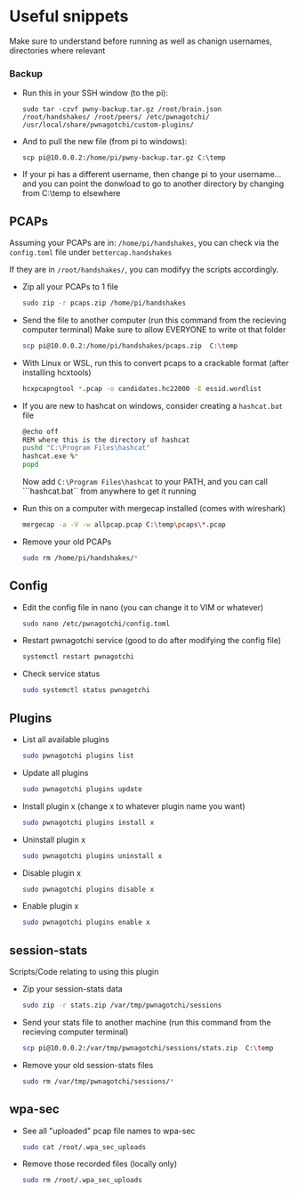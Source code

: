 # Useful snippets

Make sure to understand before running as well as chanign usernames, directories where relevant

### Backup

* Run this in your SSH window (to the pi):

    ```sudo tar -czvf pwny-backup.tar.gz /root/brain.json /root/handshakes/ /root/peers/ /etc/pwnagotchi/ /usr/local/share/pwnagotchi/custom-plugins/```

* And to pull the new file (from pi to windows):

    ```scp pi@10.0.0.2:/home/pi/pwny-backup.tar.gz C:\temp``` 

* If your pi has a different username, then change pi to your username... and you can point the donwload to go to another directory by changing from C:\temp to elsewhere


## PCAPs

Assuming your PCAPs are in: ```/home/pi/handshakes```, you can check via the ```config.toml``` file under ```bettercap.handshakes```

If they are in ```/root/handshakes/```, you can modifyy the scripts accordingly.

* Zip all your PCAPs to 1 file

    ```bash
    sudo zip -r pcaps.zip /home/pi/handshakes
    ```

* Send the file to another computer (run this command from the recieving computer terminal)
Make sure to allow EVERYONE to write ot that folder 

    ```bash
    scp pi@10.0.0.2:/home/pi/handshakes/pcaps.zip  C:\temp
    ```

* With Linux or WSL, run this to convert pcaps to a crackable format (after installing hcxtools)

    ```bash
    hcxpcapngtool *.pcap -o candidates.hc22000 -E essid.wordlist
    ```

* If you are new to hashcat on windows, consider creating a ```hashcat.bat``` file 

    ```bash
    @echo off
    REM where this is the directory of hashcat
    pushd "C:\Program Files\hashcat" 
    hashcat.exe %*
    popd
    ```

    Now add ```C:\Program Files\hashcat``` to your PATH, and you can call ```hashcat.bat`` from anywhere to get it running

* Run this on a computer with mergecap installed (comes with wireshark)

    ```bash
    mergecap -a -V -w allpcap.pcap C:\temp\pcaps\*.pcap
    ```

* Remove your old PCAPs

    ```bash
    sudo rm /home/pi/handshakes/*
    ```


## Config

* Edit the config file in nano (you can change it to VIM or whatever)

    ```bash
    sudo nano /etc/pwnagotchi/config.toml
    ```

* Restart pwnagotchi service (good to do after modifying the config file)

    ```bash
    systemctl restart pwnagotchi
    ```

* Check service status

    ```bash
    sudo systemctl status pwnagotchi
    ```

## Plugins

* List all available plugins

    ```bash
    sudo pwnagotchi plugins list
    ```
* Update all plugins

    ```bash
    sudo pwnagotchi plugins update
    ```

* Install plugin x (change x to whatever plugin name you want)

    ```bash
    sudo pwnagotchi plugins install x
    ```

* Uninstall plugin x

    ```bash
    sudo pwnagotchi plugins uninstall x
    ```

* Disable plugin x

    ```bash
    sudo pwnagotchi plugins disable x
    ```

* Enable plugin x

    ```bash
    sudo pwnagotchi plugins enable x
    ```


## session-stats 

Scripts/Code relating to using this plugin

* Zip your session-stats data

    ```bash
    sudo zip -r stats.zip /var/tmp/pwnagotchi/sessions
    ```

* Send your stats file to another machine (run this command from the recieving computer terminal)

    ```bash
    scp pi@10.0.0.2:/var/tmp/pwnagotchi/sessions/stats.zip  C:\temp
    ```

* Remove your old session-stats files

    ```bash
    sudo rm /var/tmp/pwnagotchi/sessions/*
    ```

## wpa-sec

* See all "uploaded" pcap file names to wpa-sec

    ```bash
    sudo cat /root/.wpa_sec_uploads
    ```

* Remove those recorded files (locally only)

    ```bash
    sudo rm /root/.wpa_sec_uploads
    ```